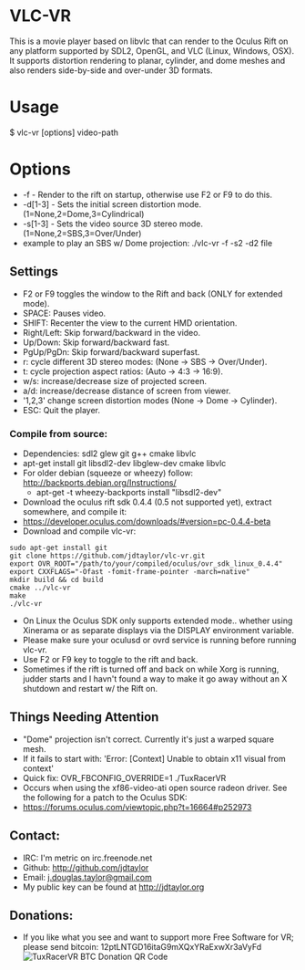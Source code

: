 
# VLC-VR 

This is a movie player based on libvlc that can render to the Oculus Rift on any platform supported by SDL2, OpenGL, and VLC (Linux, Windows, OSX).  It supports distortion rendering to planar, cylinder, and dome meshes and also renders side-by-side and over-under 3D formats.

# Usage
$ vlc-vr [options] video-path

# Options
* -f - Render to the rift on startup, otherwise use F2 or F9 to do this.
* -d[1-3] - Sets the initial screen distortion mode. (1=None,2=Dome,3=Cylindrical) 
* -s[1-3] - Sets the video source 3D stereo mode. (1=None,2=SBS,3=Over/Under)
* example to play an SBS w/ Dome projection:  ./vlc-vr -f -s2 -d2 file

## Settings
* F2 or F9 toggles the window to the Rift and back (ONLY for extended mode).
* SPACE: Pauses video.
* SHIFT: Recenter the view to the current HMD orientation.
* Right/Left: Skip forward/backward in the video.
* Up/Down: Skip forward/backward fast.
* PgUp/PgDn: Skip forward/backward superfast.
* r: cycle different 3D stereo modes: (None -> SBS -> Over/Under).
* t: cycle projection aspect ratios: (Auto -> 4:3 -> 16:9).
* w/s: increase/decrease size of projected screen.
* a/d: increase/decrease distance of screen from viewer.
* '1,2,3' change screen distortion modes (None -> Dome -> Cylinder).
* ESC: Quit the player.

### Compile from source:
* Dependencies: sdl2 glew git g++ cmake libvlc
 * apt-get install git libsdl2-dev libglew-dev cmake libvlc
 * For older debian (squeeze or wheezy) follow: http://backports.debian.org/Instructions/
   * apt-get -t wheezy-backports install "libsdl2-dev"
* Download the oculus rift sdk 0.4.4 (0.5 not supported yet), extract somewhere, and compile it:
 * https://developer.oculus.com/downloads/#version=pc-0.4.4-beta
* Download and compile vlc-vr:

 ```
sudo apt-get install git
git clone https://github.com/jdtaylor/vlc-vr.git
export OVR_ROOT="/path/to/your/compiled/oculus/ovr_sdk_linux_0.4.4"
export CXXFLAGS="-Ofast -fomit-frame-pointer -march=native" 
mkdir build && cd build
cmake ../vlc-vr
make 
./vlc-vr
 ```

* On Linux the Oculus SDK only supports extended mode.. whether using Xinerama or as separate displays via the DISPLAY environment variable.
* Please make sure your oculusd or ovrd service is running before running vlc-vr.
* Use F2 or F9 key to toggle to the rift and back.
* Sometimes if the rift is turned off and back on while Xorg is running, judder starts and I havn't found a way to make it go away without an X shutdown and restart w/ the Rift on.

## Things Needing Attention
* "Dome" projection isn't correct.  Currently it's just a warped square mesh.
* If it fails to start with: 'Error: [Context] Unable to obtain x11 visual from context'
 * Quick fix: OVR_FBCONFIG_OVERRIDE=1 ./TuxRacerVR
 * Occurs when using the xf86-video-ati open source radeon driver. See the following for a patch to the Oculus SDK:
 * https://forums.oculus.com/viewtopic.php?t=16664#p252973

## Contact:
* IRC: I'm metric on irc.freenode.net
* Github: http://github.com/jdtaylor
* Email: j.douglas.taylor@gmail.com
* My public key can be found at http://jdtaylor.org

## Donations:
* If you like what you see and want to support more Free Software for VR; please send bitcoin: 12ptLNTGD16itaG9mXQxYRaExwXr3aVyFd
![TuxRacerVR BTC Donation QR Code](http://jdtaylor.org/tuxracer-vr-btc-donations_128.png)


